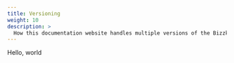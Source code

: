 ```yaml
---
title: Versioning
weight: 10
description: >
  How this documentation website handles multiple versions of the Bizzkit Platform documentation.
---
```


Hello, world

